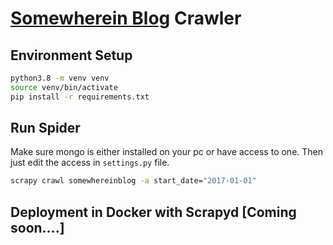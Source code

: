 # [Somewherein Blog](https://somewhereinblog.net) Crawler

## Environment Setup

```sh
python3.8 -m venv venv
source venv/bin/activate
pip install -r requirements.txt
```

## Run Spider

Make sure mongo is either installed on your pc or have access to one. Then just edit the access in `settings.py` file.

```sh
scrapy crawl somewhereinblog -a start_date="2017-01-01"
```

## Deployment in Docker with Scrapyd [Coming soon....]
